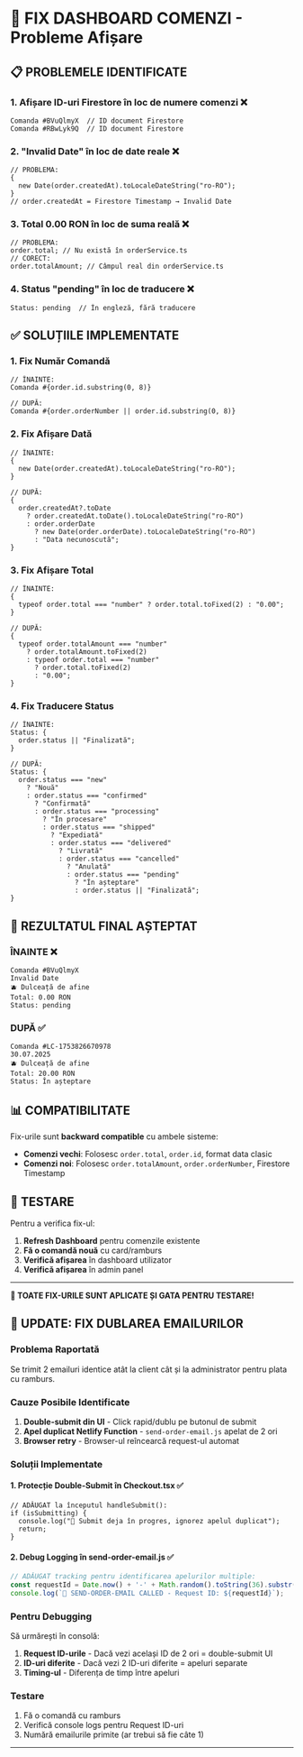 # 🔧 FIX DASHBOARD COMENZI - Probleme Afișare

## 📋 PROBLEMELE IDENTIFICATE

### 1. **Afișare ID-uri Firestore în loc de numere comenzi** ❌

```
Comanda #BVuQlmyX  // ID document Firestore
Comanda #RBwLyk9Q  // ID document Firestore
```

### 2. **"Invalid Date" în loc de date reale** ❌

```tsx
// PROBLEMA:
{
  new Date(order.createdAt).toLocaleDateString("ro-RO");
}
// order.createdAt = Firestore Timestamp → Invalid Date
```

### 3. **Total 0.00 RON în loc de suma reală** ❌

```tsx
// PROBLEMA:
order.total; // Nu există în orderService.ts
// CORECT:
order.totalAmount; // Câmpul real din orderService.ts
```

### 4. **Status "pending" în loc de traducere** ❌

```
Status: pending  // În engleză, fără traducere
```

## ✅ SOLUȚIILE IMPLEMENTATE

### 1. **Fix Număr Comandă**

```tsx
// ÎNAINTE:
Comanda #{order.id.substring(0, 8)}

// DUPĂ:
Comanda #{order.orderNumber || order.id.substring(0, 8)}
```

### 2. **Fix Afișare Dată**

```tsx
// ÎNAINTE:
{
  new Date(order.createdAt).toLocaleDateString("ro-RO");
}

// DUPĂ:
{
  order.createdAt?.toDate
    ? order.createdAt.toDate().toLocaleDateString("ro-RO")
    : order.orderDate
      ? new Date(order.orderDate).toLocaleDateString("ro-RO")
      : "Data necunoscută";
}
```

### 3. **Fix Afișare Total**

```tsx
// ÎNAINTE:
{
  typeof order.total === "number" ? order.total.toFixed(2) : "0.00";
}

// DUPĂ:
{
  typeof order.totalAmount === "number"
    ? order.totalAmount.toFixed(2)
    : typeof order.total === "number"
      ? order.total.toFixed(2)
      : "0.00";
}
```

### 4. **Fix Traducere Status**

```tsx
// ÎNAINTE:
Status: {
  order.status || "Finalizată";
}

// DUPĂ:
Status: {
  order.status === "new"
    ? "Nouă"
    : order.status === "confirmed"
      ? "Confirmată"
      : order.status === "processing"
        ? "În procesare"
        : order.status === "shipped"
          ? "Expediată"
          : order.status === "delivered"
            ? "Livrată"
            : order.status === "cancelled"
              ? "Anulată"
              : order.status === "pending"
                ? "În așteptare"
                : order.status || "Finalizată";
}
```

## 🚀 REZULTATUL FINAL AȘTEPTAT

### **ÎNAINTE** ❌

```
Comanda #BVuQlmyX
Invalid Date
🫐 Dulceață de afine
Total: 0.00 RON
Status: pending
```

### **DUPĂ** ✅

```
Comanda #LC-1753826670978
30.07.2025
🫐 Dulceață de afine
Total: 20.00 RON
Status: În așteptare
```

## 📊 COMPATIBILITATE

Fix-urile sunt **backward compatible** cu ambele sisteme:

- **Comenzi vechi**: Folosesc `order.total`, `order.id`, format data clasic
- **Comenzi noi**: Folosesc `order.totalAmount`, `order.orderNumber`, Firestore Timestamp

## 🧪 TESTARE

Pentru a verifica fix-ul:

1. **Refresh Dashboard** pentru comenzile existente
2. **Fă o comandă nouă** cu card/ramburs
3. **Verifică afișarea** în dashboard utilizator
4. **Verifică afișarea** în admin panel

---

**🎉 TOATE FIX-URILE SUNT APLICATE ȘI GATA PENTRU TESTARE!**

## 🚨 UPDATE: FIX DUBLAREA EMAILURILOR

### **Problema Raportată**
Se trimit 2 emailuri identice atât la client cât și la administrator pentru plata cu ramburs.

### **Cauze Posibile Identificate**
1. **Double-submit din UI** - Click rapid/dublu pe butonul de submit
2. **Apel duplicat Netlify Function** - `send-order-email.js` apelat de 2 ori
3. **Browser retry** - Browser-ul reîncearcă request-ul automat

### **Soluții Implementate**

#### **1. Protecție Double-Submit în Checkout.tsx** ✅
```tsx
// ADĂUGAT la începutul handleSubmit():
if (isSubmitting) {
  console.log("🚫 Submit deja în progres, ignorez apelul duplicat");
  return;
}
```

#### **2. Debug Logging în send-order-email.js** ✅
```javascript
// ADĂUGAT tracking pentru identificarea apelurilor multiple:
const requestId = Date.now() + '-' + Math.random().toString(36).substr(2, 9);
console.log(`🚀 SEND-ORDER-EMAIL CALLED - Request ID: ${requestId}`);
```

### **Pentru Debugging**
Să urmărești în consolă:
1. **Request ID-urile** - Dacă vezi același ID de 2 ori = double-submit UI
2. **ID-uri diferite** - Dacă vezi 2 ID-uri diferite = apeluri separate  
3. **Timing-ul** - Diferența de timp între apeluri

### **Testare**
1. Fă o comandă cu ramburs
2. Verifică console logs pentru Request ID-uri
3. Numără emailurile primite (ar trebui să fie câte 1)

---
